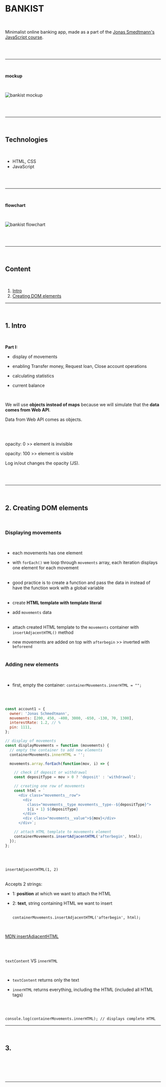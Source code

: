 # BANKIST

<br>

Minimalist online banking app, made as a part of the [Jonas Smedtmann's JavaScript course](https://www.udemy.com/course/the-complete-javascript-course/learn/lecture/22648713#notes).

<br><br>

---

<br>

**mockup**

<br>

![bankist mockup](./img/bankist-mockup.png)

<br><br>

---

<br>

## Technologies

<br>

- HTML, CSS
- JavaScript

<br><br>

---

<br>

**flowchart**

<br>

![bankist flowchart](./img/bankist-flowchart.png)

<br><br>

---

<br>

## Content

<br>

1. [Intro](#1-intro)
2. [Creating DOM elements](#2-creating-dom-elements)

---

<br>

## 1. Intro

<br>

**Part I:**
<br>

- display of movements

- enabling Transfer money, Request loan, Close account operations

- calculating statistics

- current balance

<br>

We will use **objects instead of maps** because we will simulate that the **data comes from Web API**.

Data from Web API comes as objects.

<br><br>

opacity: 0 >> element is invisible

opacity: 100 >> element is visible
<br>

Log in/out changes the opacity (JS).

<br><br>

---

<br>

## 2. Creating DOM elements

<br>

### Displaying movements

<br>

- each movements has one element

- with `forEach()` we loop through `movements` array, each iteration displays one element for each movement
  <br><br>

- good practice is to create a function and pass the data in instead of have the function work with a global variable
  <br><br>

- create **HTML template with template literal**

- add `movements` data
  <br><br>

- attach created HTML template to the `movements` container with `insertAdjacentHTML()` method

- new movements are added on top with `afterbegin` >> inverted with `beforeend`
  <br><br>

### Adding new elements

<br>

- first, empty the container: `containerMovements.innerHTML = "";`

<br><br>

```js
const account1 = {
  owner: 'Jonas Schmedtmann',
  movements: [200, 450, -400, 3000, -650, -130, 70, 1300],
  interestRate: 1.2, // %
  pin: 1111,
};

// display of movements
const displayMovements = function (movements) {
  // empty the container to add new elements
  containerMovements.innerHTML = '';

  movements.array.forEach(function(mov, i) => {

    // check if deposit or withdrawal
    const depositType = mov > 0 ? 'deposit' : 'withdrawal';

    // creating one row of movements
    const html = `
      <div class="movements__row">
        <div
          class="movements__type movements__type--${depositType}">
          ${i + 1} ${depositType}
        </div>
        <div class="movements__value">${mov}</div>
      </div>`;

    // attach HTML template to movements element
    containerMovements.insertAdjacentHTML('afterbegin', html);
  });
};
```

<br><br>

`insertAdjacentHTML(1, 2)`
<br><br>

Accepts 2 strings:

- 1: **position** at which we want to attach the HTML

- 2: **text**, string containing HTML we want to insert
  <br><br>

      containerMovements.insertAdjacentHTML('afterbegin', html);

  <br>

[MDN insertAdjacentHTML](https://developer.mozilla.org/en-US/docs/Web/API/Element/insertAdjacentHTML)

<br><br>

`textContent` VS `innerHTML`

<br>

- `textContent` returns only the text

- `innerHTML` returns everything, including the HTML (included all HTML tags)

<br><br>

    console.log(containerMovements.innerHTML); // displays complete HTML

---

<br>

## 3.

<br>

<br><br>

---

<br>

##
